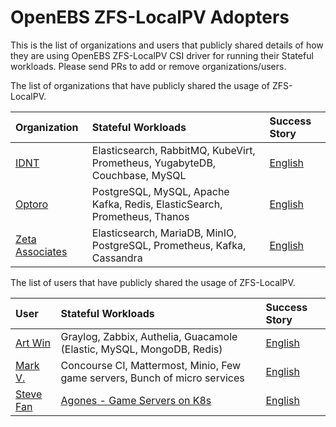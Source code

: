 # OpenEBS ZFS-LocalPV Adopters

This is the list of organizations and users that publicly shared details of how they are using OpenEBS ZFS-LocalPV CSI driver for running their Stateful workloads. Please send PRs to add or remove organizations/users.

The list of organizations that have publicly shared the usage of ZFS-LocalPV.


| Organization | Stateful Workloads | Success Story |
| :--- | :--- | :--- |
| [IDNT](https://idnt.net/) | Elasticsearch, RabbitMQ, KubeVirt, Prometheus, YugabyteDB, Couchbase, MySQL | [English](https://github.com/openebs/openebs/blob/HEAD/adopters/idnt/README.md) |
| [Optoro](https://www.optoro.com/) | PostgreSQL, MySQL, Apache Kafka, Redis, ElasticSearch, Prometheus, Thanos | [English](https://github.com/openebs/openebs/blob/HEAD/adopters/optoro/README.md) |
| [Zeta Associates](https://www.zai.com/) | Elasticsearch, MariaDB, MinIO, PostgreSQL, Prometheus, Kafka, Cassandra | [English](https://github.com/openebs/openebs/blob/HEAD/adopters/zetaassociates/README.md) |



The list of users that have publicly shared the usage of ZFS-LocalPV.


| User | Stateful Workloads | Success Story |
| :--- | :--- | :--- |
| [Art Win](https://github.com/artw) | Graylog, Zabbix, Authelia, Guacamole (Elastic, MySQL, MongoDB, Redis) | [English](https://github.com/openebs/openebs/blob/HEAD/adopters/users/artw/README.md)  |
| [Mark V.](https://github.com/mikroskeem) | Concourse CI, Mattermost, Minio, Few game servers, Bunch of micro services | [English](https://github.com/openebs/openebs/blob/HEAD/adopters/users/mikroskeem/README.md)  | 
| [Steve Fan](https://github.com/stevefan1999-personal) | [Agones - Game Servers on K8s](https://agones.dev/site/) | [English](https://github.com/openebs/openebs/blob/HEAD/adopters/users/stevefan/README.md)  | 
